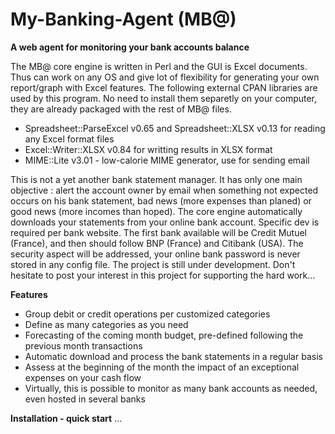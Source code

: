 # My-Banking-Agent (MB@)

<b>A web agent for monitoring your bank accounts balance</b>

The MB@ core engine is written in Perl and the GUI is Excel documents. Thus can work on any OS and give lot of flexibility for generating your own report/graph with Excel features.
The following external CPAN libraries are used by this program. No need to install them separetly on your computer, they are already packaged with the rest of MB@ files.
<ul>
<li>Spreadsheet::ParseExcel v0.65 and Spreadsheet::XLSX v0.13 for reading any Excel format files</li>
<li>Excel::Writer::XLSX v0.84 for writting results in XLSX format</lib>
<li>MIME::Lite v3.01 - low-calorie MIME generator, use for sending email</li>
</ul>

This is not a yet another bank statement manager. It has only one main objective : alert the account owner by email when something not expected occurs on his bank statement, bad news (more expenses than planed) or good news (more incomes than hoped). 
The core engine automatically downloads your statements from your online bank account. Specific dev is required per bank website. The first bank available will be Credit Mutuel (France), and then should follow BNP (France) and Citibank (USA).
The security aspect will be addressed, your online bank password is never stored in any config file.
The project is still under development. Don't hesitate to post your interest in this project for supporting the hard work...

<b>Features</b>
<ul>
<li>Group debit or credit operations per customized categories</li>
<li>Define as many categories as you need</li>
<li>Forecasting of the coming month budget, pre-defined following the previous month transactions</li>
<li>Automatic download and process the bank statements in a regular basis</li>
<li>Assess at the beginning of the month the impact of an exceptional expenses on your cash flow</li>
<li>Virtually, this is possible to monitor as many bank accounts as needed, even hosted in several banks</li>
</ul>

<b>Installation - quick start</b>
...
